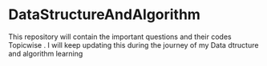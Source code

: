 # DataStructureAndAlgorithm

This repository will contain the important questions and their codes Topicwise .
I will keep updating this during the journey of my Data dtructure and algorithm learning
